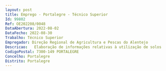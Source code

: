 ```yaml
--- 
layout: post
title: Emprego - Portalegre - Técnico Superior
Id: 99802
Ref: OE202208/0048
DataAbertura: 2022-08-02
DataFecho: 2022-08-30
Trabalho: Técnico Superior
Empregador: Direção Regional de Agricultura e Pescas do Alentejo
Descricao:   Elaboração de informações relativas à utilização de solos no âmbito da Reserva Agrícola Nacional (RAN)   Pareceres técnicos sobre arranque de olival   Elaboração de informações no âmbito do Programa Regional de Ordenamento do Território (PROTA)   Recolha de informação sobre preço de mercado de alguns produtos no âmbito do Sistema de Informação de Mercados Agrícolas (SIMA) e elaboração de relatório sobre o estado das culturas no âmbito do ECPC   Licenciamento Pecuário   PDR 2020 – Análise de projetos de investimento   Rendeiros do Estado.
CodigoPostal: 7300-149 PORTALEGRE
Concelho: Portalegre
Distrito: Portalegre
--- 
```

